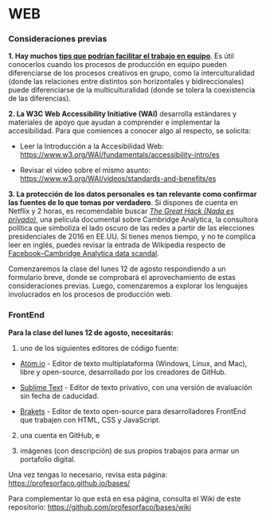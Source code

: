 # WEB

### Consideraciones previas

**1. Hay muchos [tips que podrían facilitar el trabajo en equipo](https://drive.google.com/drive/folders/10ZayTCG6S-jTASmOt0nHomvCI0dr8-8z?usp=sharing)**. Es útil conocerlos cuando los procesos de producción en equipo pueden diferenciarse de los procesos creativos en grupo, como la interculturalidad (donde las relaciones entre distintos son horizontales y bidireccionales) puede diferenciarse de la multiculturalidad (donde se tolera la coexistencia de las diferencias). 

**2. La W3C Web Accessibility Initiative (WAI)** desarrolla estándares y materiales de apoyo que ayudan a comprender e implementar la accesibilidad. Para que comiences a conocer algo al respecto, se solicita:

- Leer la Introducción a la Accesibilidad Web: https://www.w3.org/WAI/fundamentals/accessibility-intro/es

- Revisar el video sobre el mismo asunto: https://www.w3.org/WAI/videos/standards-and-benefits/es

**3. La protección de los datos personales es tan relevante como confirmar las fuentes de lo que tomas por verdadero**. Si dispones de cuenta en Netflix y 2 horas, es recomendable buscar *[The Great Hack (Nada es privado)](https://www.netflix.com/title/80117542)*, una película documental sobre Cambridge Analytica, la consultora política que simboliza el lado oscuro de las redes a partir de las elecciones presidenciales de 2016 en EE.UU. Si tienes menos tiempo, y no te complica leer en inglés, puedes revisar la entrada de Wikipedia respecto de [Facebook–Cambridge Analytica data scandal](https://en.wikipedia.org/wiki/Facebook–Cambridge_Analytica_data_scandal). 

Comenzaremos la clase del lunes 12 de agosto respondiendo a un formulario breve, donde se comprobará el aprovechamiento de estas consideraciones previas. Luego, comenzaremos a explorar los lenguajes involucrados en los procesos de producción web.

### FrontEnd

**Para la clase del lunes 12 de agosto, necesitarás:** 

1. uno de los siguientes editores de código fuente: 

- [Atom.io](https://atom.io/) - Editor de texto multiplataforma (Windows, Linux, and Mac), libre y open-source, desarrollado por los creadores de GitHub. 

- [Sublime Text](https://www.sublimetext.com/) - Editor de texto privativo, con una versión de evaluación sin fecha de caducidad.

- [Brakets](http://brackets.io/) - Editor de texto open-source para desarrolladores FrontEnd que trabajen con HTML, CSS y JavaScript.

2. una cuenta en GitHub, e

3. imágenes (con descripción) de sus propios trabajos para armar un portafolio digital.

Una vez tengas lo necesario, revisa esta página: https://profesorfaco.github.io/bases/

Para complementar lo que está en esa página, consulta el Wiki de este repositorio: https://github.com/profesorfaco/bases/wiki

